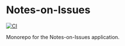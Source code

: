 # Notes-on-Issues

[![CI](https://github.com/your/repo/actions/workflows/ci.yml/badge.svg)](https://github.com/your/repo/actions/workflows/ci.yml)

Monorepo for the Notes-on-Issues application.
